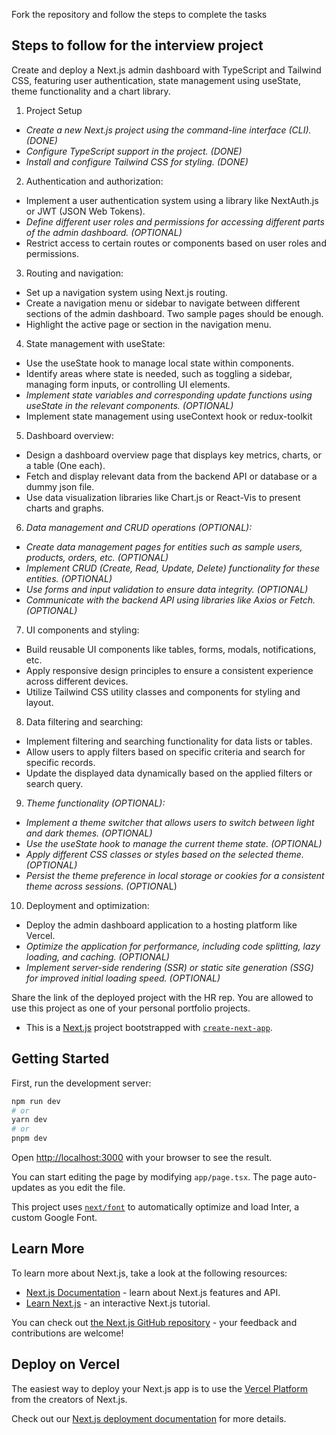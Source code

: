 Fork the repository and follow the steps to complete the tasks

## Steps to follow for the interview project

Create and deploy a Next.js admin dashboard with TypeScript and Tailwind CSS, featuring user authentication, state management using useState, theme functionality and a chart library.


1. Project Setup
- *Create a new Next.js project using the command-line interface (CLI). (DONE)*
- *Configure TypeScript support in the project. (DONE)*
- *Install and configure Tailwind CSS for styling. (DONE)*
  

2. Authentication and authorization:
- Implement a user authentication system using a library like NextAuth.js or JWT (JSON Web Tokens).
- *Define different user roles and permissions for accessing different parts of the admin dashboard. (OPTIONAL)*
- Restrict access to certain routes or components based on user roles and permissions.

3. Routing and navigation:
- Set up a navigation system using Next.js routing.
- Create a navigation menu or sidebar to navigate between different sections of the admin dashboard. Two sample pages should be enough.
- Highlight the active page or section in the navigation menu.

4. State management with useState:
- Use the useState hook to manage local state within components.
- Identify areas where state is needed, such as toggling a sidebar, managing form inputs, or controlling UI elements.
- *Implement state variables and corresponding update functions using useState in the relevant components. (OPTIONAL)*
- Implement state management using useContext hook or redux-toolkit


5. Dashboard overview:
- Design a dashboard overview page that displays key metrics, charts, or a table (One each).
- Fetch and display relevant data from the backend API or database or a dummy json file.
- Use data visualization libraries like Chart.js or React-Vis to present charts and graphs.

6. *Data management and CRUD operations (OPTIONAL):*
- *Create data management pages for entities such as sample users, products, orders, etc. (OPTIONAL)*
- *Implement CRUD (Create, Read, Update, Delete) functionality for these entities. (OPTIONAL)*
- *Use forms and input validation to ensure data integrity. (OPTIONAL)*
- *Communicate with the backend API using libraries like Axios or Fetch. (OPTIONAL)*
  
7. UI components and styling:
- Build reusable UI components like tables, forms, modals, notifications, etc.
- Apply responsive design principles to ensure a consistent experience across different devices.
- Utilize Tailwind CSS utility classes and components for styling and layout.

8. Data filtering and searching:
- Implement filtering and searching functionality for data lists or tables.
- Allow users to apply filters based on specific criteria and search for specific records.
- Update the displayed data dynamically based on the applied filters or search query.

9. *Theme functionality (OPTIONAL):*
- *Implement a theme switcher that allows users to switch between light and dark themes. (OPTIONAL)*
- *Use the useState hook to manage the current theme state. (OPTIONAL)*
- *Apply different CSS classes or styles based on the selected theme. (OPTIONAL)*
- *Persist the theme preference in local storage or cookies for a consistent theme across sessions. (OPTION*AL)

10. Deployment and optimization:
- Deploy the admin dashboard application to a hosting platform like Vercel.
- *Optimize the application for performance, including code splitting, lazy loading, and caching. (OPTIONAL)*
- *Implement server-side rendering (SSR) or static site generation (SSG) for improved initial loading speed. (OPTIONAL)*


Share the link of the deployed project with the HR rep. You are allowed to use this project as one of your personal portfolio projects.


- This is a [Next.js](https://nextjs.org/) project bootstrapped with [`create-next-app`](https://github.com/vercel/next.js/tree/canary/packages/create-next-app).

## Getting Started

First, run the development server:

```bash
npm run dev
# or
yarn dev
# or
pnpm dev
```

Open [http://localhost:3000](http://localhost:3000) with your browser to see the result.

You can start editing the page by modifying `app/page.tsx`. The page auto-updates as you edit the file.

This project uses [`next/font`](https://nextjs.org/docs/basic-features/font-optimization) to automatically optimize and load Inter, a custom Google Font.

## Learn More

To learn more about Next.js, take a look at the following resources:

- [Next.js Documentation](https://nextjs.org/docs) - learn about Next.js features and API.
- [Learn Next.js](https://nextjs.org/learn) - an interactive Next.js tutorial.

You can check out [the Next.js GitHub repository](https://github.com/vercel/next.js/) - your feedback and contributions are welcome!

## Deploy on Vercel

The easiest way to deploy your Next.js app is to use the [Vercel Platform](https://vercel.com/new?utm_medium=default-template&filter=next.js&utm_source=create-next-app&utm_campaign=create-next-app-readme) from the creators of Next.js.

Check out our [Next.js deployment documentation](https://nextjs.org/docs/deployment) for more details.

